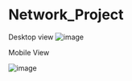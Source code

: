 # Network_Project

Desktop view
![image](https://user-images.githubusercontent.com/78257712/178116311-cb1778b5-6ace-4764-bd6e-182d9e949f9e.png)

Mobile View

![image](https://user-images.githubusercontent.com/78257712/178116388-b2b8df5a-a014-4c39-ad98-8b7b0ae1b2ba.png)
